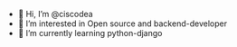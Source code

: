- 👋 Hi, I’m @ciscodea
- 👀 I’m interested in Open source and backend-developer
- 🌱 I’m currently learning python-django


